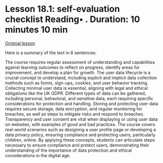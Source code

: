 # Lesson 18.1: self-evaluation checklist Reading• . Duration: 10 minutes 10 min

[Original lesson](https://www.coursera.org/learn/uol-web-development/supplement/sgRTM/lesson-18-1-self-evaluation-checklist)

Here is a summary of the text in 8 sentences:

The course requires regular assessment of understanding and capabilities against learning outcomes to reflect on progress, identify areas for improvement, and develop a plan for growth. The user data lifecycle is a crucial concept to understand, including explicit and implicit data collection methods such as forms, sign-ups, cookies, and user behavior tracking. Collecting minimal user data is essential, aligning with legal and ethical obligations like the UK GDPR. Different types of data can be gathered, including personal, behavioral, and sensitive data, each requiring specific considerations for protection and handling. Storing and protecting user data requires secure storage, data encryption, and regular monitoring for breaches, as well as steps to mitigate risks and respond to breaches. Transparency and user consent are vital when displaying or using user data on websites, with examples of good and bad practices. The course covers real-world scenarios such as designing a user profile page or developing a data privacy policy, ensuring compliance and protecting users, particularly children, online. By applying these concepts, students can articulate steps necessary to ensure compliance and protect users, demonstrating their understanding of the importance of data protection and ethical considerations in the digital age.

